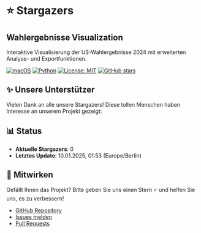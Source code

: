 # ⭐ Stargazers

## Wahlergebnisse Visualization

Interaktive Visualisierung der US-Wahlergebnisse 2024 mit erweiterten Analyse- und Exportfunktionen.

[![macOS](https://img.shields.io/badge/macOS-000000?style=for-the-badge&logo=apple&logoColor=white)](https://www.apple.com/macos)
[![Python](https://img.shields.io/badge/python-3.11+-blue.svg?style=for-the-badge&logo=python&logoColor=white)](https://www.python.org)
[![License: MIT](https://img.shields.io/badge/License-MIT-yellow.svg?style=for-the-badge)](https://opensource.org/licenses/MIT)
[![GitHub stars](https://img.shields.io/badge/Stars-0-brightgreen.svg?style=for-the-badge)](https://github.com/ju1-eu/wahlergebnisse_visualization/stargazers)

## ✨ Unsere Unterstützer

Vielen Dank an alle unsere Stargazers! Diese tollen Menschen haben Interesse an unserem Projekt gezeigt:



## 📊 Status

- **Aktuelle Stargazers**: 0
- **Letztes Update**: 10.01.2025, 01:53 (Europe/Berlin)

## 🤝 Mitwirken

Gefällt Ihnen das Projekt? Bitte geben Sie uns einen Stern ⭐ und helfen Sie uns, es zu verbessern!

- [GitHub Repository](https://github.com/ju1-eu/wahlergebnisse_visualization)
- [Issues melden](https://github.com/ju1-eu/wahlergebnisse_visualization/issues)
- [Pull Requests](https://github.com/ju1-eu/wahlergebnisse_visualization/pulls)